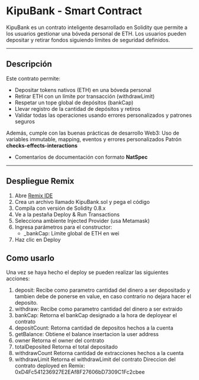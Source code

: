 # KipuBank - Smart Contract

KipuBank es un contrato inteligente desarrollado en Solidity que permite a los usuarios gestionar una bóveda personal de ETH. Los usuarios pueden depositar y retirar fondos siguiendo límites de seguridad definidos.

---

## Descripción

Este contrato permite:

- Depositar tokens nativos (ETH) en una bóveda personal
- Retirar ETH con un límite por transacción (withdrawLimit)
- Respetar un tope global de depósitos (bankCap)
- Llevar registro de la cantidad de depósitos y retiros
- Validar todas las operaciones usando errores personalizados y patrones seguros

Además, cumple con las buenas prácticas de desarrollo Web3:
Uso de variables immutable, mapping, eventos y errores personalizados
Patrón **checks-effects-interactions**
- Comentarios de documentación con formato **NatSpec**

---

## Despliegue Remix

1. Abre [Remix IDE](https://remix.ethereum.org/)
2. Crea un archivo llamado KipuBank.sol y pega el código
3. Compila con versión de Solidity 0.8.x
4. Ve a la pestaña Deploy & Run Transactions
5. Selecciona ambiente Injected Provider (usa Metamask)
6. Ingresa parámetros para el constructor:
   - _bankCap: Límite global de ETH en wei
7. Haz clic en Deploy

## Como usarlo
Una vez se haya hecho el deploy se pueden realizar las siguientes acciones:
1. deposit:
   Recibe como parametro cantidad del dinero a ser depositado y tambien debe de ponerse en value, en caso contrario
   no dejara hacer el deposito.
2. withdraw:
   Recibe como parametro cantidad del dinero a ser extraido
3. bankCap:
   Retorna el bankCap designado a la hora de deployear el contrato
4. depositCount:
   Retorna cantidad de depositos hechos a la cuenta
5. getBalance:
   Obtiene el balance insertacion la user address
6. owner
   Retorna el owner del contrato
7. totalDeposited
   Retorna el total depositado 
8. withdrawCount
   Retorna cantidad de extracciones hechos a la cuenta
9. withdrawLimit
   Retorna el withdrawLimit del contrato
Direccion del contrato deployed en Remix: 0xD4Fc541236927E2EAf8F27606bD7309C1Fc2cbee
